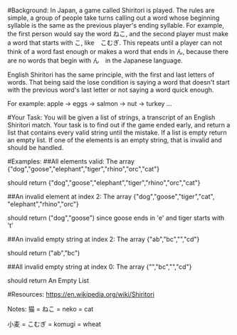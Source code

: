 #Background:
In Japan, a game called Shiritori is played. The rules are simple, a group of people take turns calling out a word whose beginning syllable is the same as the previous player's ending syllable. For example, the first person would say the word ねこ, and the second player must make a word that starts with こ, like　こむぎ. This repeats until a player can not think of a word fast enough or makes a word that ends in ん, because there are no words that begin with ん　in the Japanese language.

English Shiritori has the same principle, with the first and last letters of words. That being said the lose condition is saying a word that doesn't start with the previous word's last letter or not saying a word quick enough.

For example: apple -> eggs -> salmon -> nut -> turkey ...

#Your Task:
You will be given a list of strings, a transcript of an English Shiritori match. Your task is to find out if the game ended early, and return a list that contains every valid string until the mistake. If a list is empty return an empty list. If one of the elements is an empty string, that is invalid and should be handled.

#Examples:
##All elements valid:
The array {"dog","goose","elephant","tiger","rhino","orc","cat"}

should return {"dog","goose","elephant","tiger","rhino","orc","cat"}

##An invalid element at index 2:
The array {"dog","goose","tiger","cat", "elephant","rhino","orc"}

should return ("dog","goose") since goose ends in 'e' and tiger starts with 't'

##An invalid empty string at index 2:
The array {"ab","bc","","cd"}

should return ("ab","bc")

##All invalid empty string at index 0:
The array {"","bc","","cd"}

should return An Empty List

#Resources:
https://en.wikipedia.org/wiki/Shiritori

Notes:
猫 = ねこ = neko = cat

小麦 = こむぎ = komugi = wheat